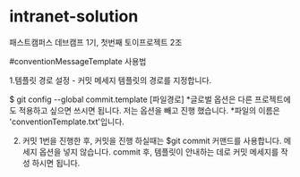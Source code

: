 # intranet-solution
패스트캠퍼스 데브캠프 1기, 첫번째 토이프로젝트 2조


#conventionMessageTemplate 사용법

1.템플릿 경로 설정 - 커밋 메세지 템플릿의 경로를 지정합니다.

$ git config --global commit.template [파일경로]
*글로벌 옵션은 다른 프로젝트에도 적용하고 싶으면 쓰시면 됩니다. 저는 옵션을 빼고 진행 했습니다.
*파일의 이름은 'conventionTemplate.txt'입니다.

2. 커밋
1번을 진행한 후, 커밋을 진행 하실때는 $git commit 커맨드를 사용합니다. 메세지 옵션을 넣지 않습니다.
commit 후, 템플릿이 안내하는 데로 커밋 메세지를 작성 하시면 됩니다.